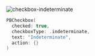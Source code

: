 ![checkbox-indeterminate](https://github.com/powerhome/playbook-swift/assets/54749071/ff1c0cf6-d991-461c-8506-f7dc190efeb4)

```swift
PBCheckbox(
  checked: true,
  checkboxType: .indeterminate,
  text: "Indeterminate",
  action: {}
)

```
